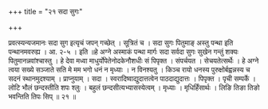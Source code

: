 +++
title = "२१ सदा सुगः"

+++

प्रवत्स्यन्यजमानः सदा सुग इत्यृचं जपन् गच्छेत् । सूत्रितं च । सदा सुगः पितुमाङ् अस्तु पन्था इति पन्थानमवरुह्य । आ. २-५ । इति ॥हे अग्ने अस्माकं पन्था मार्गः सदा सर्वदा सुगः सुखेन गन्तुं शक्यः पितुमानन्नवांश्चास्तु । हे देवा मध्वा माधुर्योपेतेनोदकेनौशधीः सं पिपृक्त । संपर्चयत । सेचयतेत्सर्थेः । हे अग्ने त्वया सख्ये सञ्जाते सति मे मम भगो धनं न मृध्याः । न विनश्यतु । किञ्च रायो धनस्य पुरुक्षोर्बह्वन्नस्य च सदनं स्थानमुदश्याम् । प्राप्नुयाम् । सदा । स्वरादिष्वाद्युदात्तत्वेन पाठदाद्युदात्तः । पिपृक्त । पृची सम्पर्के । लोटि भौलं छन्दस्तीति शपः श्लुः । बहुलं छन्दसीत्यभ्यासस्येत्वम् । मृध्याः । मृधिर्हिंसार्थः । लिङि तिङा तिङो भवन्तिति तिपः सिप् ॥ २१ ॥
